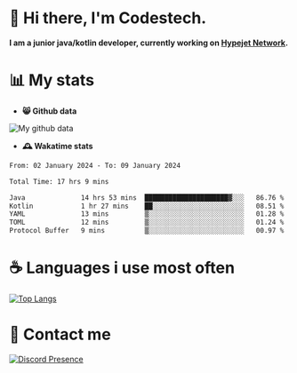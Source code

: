 # 👋 Hi there, I'm Codestech.
**I am a junior java/kotlin developer, currently working on [Hypejet Network](https://github.com/Hypejet).**

# 📊 My stats
- **😸 Github data**

![My github data](https://github-readme-stats.vercel.app/api?username=Codestech1&count_private=true&include_all_commits=true&theme=codeSTACKr)

- **🕰️ Wakatime stats**
<!--START_SECTION:waka-->

```txt
From: 02 January 2024 - To: 09 January 2024

Total Time: 17 hrs 9 mins

Java              14 hrs 53 mins  █████████████████████▓░░░   86.76 %
Kotlin            1 hr 27 mins    ██░░░░░░░░░░░░░░░░░░░░░░░   08.51 %
YAML              13 mins         ▒░░░░░░░░░░░░░░░░░░░░░░░░   01.28 %
TOML              12 mins         ▒░░░░░░░░░░░░░░░░░░░░░░░░   01.24 %
Protocol Buffer   9 mins          ▒░░░░░░░░░░░░░░░░░░░░░░░░   00.97 %
```

<!--END_SECTION:waka-->

# ☕ Languages i use most often
[![Top Langs](https://github-readme-stats.vercel.app/api/top-langs/?username=Codestech1&layout=compact&langs_count=8&exclude_repo=window5000.github.io&theme=codeSTACKr)](https://github.com/anuraghazra/github-readme-stats)

# 💬 Contact me
[![Discord Presence](https://lanyard.cnrad.dev/api/650718742157852740)](https://discord.com/users/650718742157852740)
</br>
